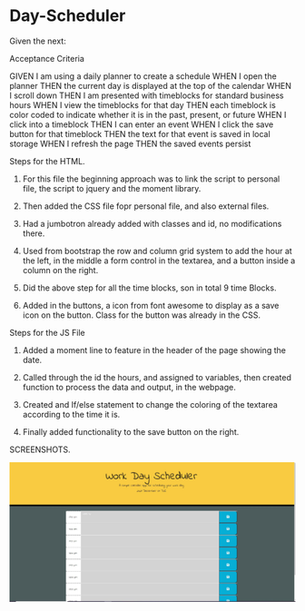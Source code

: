 # Day-Scheduler

Given the next:

Acceptance Criteria

GIVEN I am using a daily planner to create a schedule
WHEN I open the planner
THEN the current day is displayed at the top of the calendar
WHEN I scroll down
THEN I am presented with timeblocks for standard business hours
WHEN I view the timeblocks for that day
THEN each timeblock is color coded to indicate whether it is in the past, present, or future
WHEN I click into a timeblock
THEN I can enter an event
WHEN I click the save button for that timeblock
THEN the text for that event is saved in local storage
WHEN I refresh the page
THEN the saved events persist

Steps for the HTML.

1. For this file the beginning approach was to link the script to personal file, the script to jquery and the moment library.

2. Then added the CSS file fopr personal file, and also external files.

3. Had a jumbotron already added with classes and id, no modifications there.

4. Used from bootstrap the row and column grid system to add the hour at the left, in the middle a form control in the textarea, and a button inside a column on the right.

5. Did the above step for all the time blocks, son in total 9 time Blocks.

6. Added in the buttons, a icon from font awesome to display as a save icon on the button. Class for the button was already in the CSS.

Steps for the JS File

1. Added a moment line to feature in the header of the page showing the date.

2. Called through the id the hours, and assigned to variables, then created function to process the data and output, in the webpage.

3. Created and If/else statement to change the coloring of the textarea according to the time it is.

4. Finally added functionality to the save button on the right.

SCREENSHOTS.

![Main Page](./assets/images/main-scheduler.jpg)
